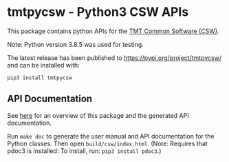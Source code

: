 # tmtpycsw - Python3 CSW APIs

This package contains python APIs for the [TMT Common Software (CSW)](https://github.com/tmtsoftware/csw). 

Note: Python version 3.8.5 was used for testing.

The latest release has been published to https://pypi.org/project/tmtpycsw/ and can be installed with:

    pip3 install tmtpycsw

## API Documentation

See [here](https://tmtsoftware.github.io/pycsw/index.html) for an overview of this package and the 
generated API documentation.

Run `make doc` to generate the user manual and API documentation for the Python classes. 
Then open `build/csw/index.html`. 
(Note: Requires that pdoc3 is installed: To install, run: `pip3 install pdoc3`.)
